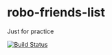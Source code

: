 # robo-friends-list

Just for practice

[![Build Status](https://travis-ci.org/christine-aqui/Robot-Friend-List.svg?branch=master)](https://travis-ci.org/christine-aqui/Robot-Friend-List)
